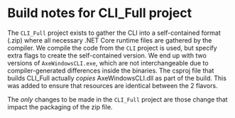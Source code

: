# Build notes for CLI_Full project

The `CLI_Full` project exists to gather the CLI into a self-contained format (.zip) where all necessary .NET Core runtime files are gathered by the compiler. We compile the code from the `CLI` project is used, but specify extra flags to create the self-contained version. We end up with two versions of `AxeWindowsCLI.exe`, which are not interchangeable due to compiler-generated differences inside the binaries. The csproj file that builds CLI_Full actually _copies_ AxeWindowsCLI.dll as part of the build. This was added to ensure that resources are identical between the 2 flavors.

The _only_ changes to be made in the `CLI_Full` project are those change that impact the packaging of the zip file.

